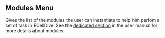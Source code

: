 ## Modules Menu
Gives the list of the modules the user can instantiate to help him perfom a set of task in ECellDive. See the [dedicated section](/UserManual/Modules/modules.html) in the user manual for more details about modules.